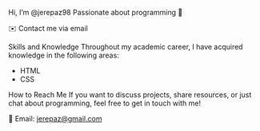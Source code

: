 Hi, I’m @jerepaz98
Passionate about programming 🌟

✉️ Contact me via email

Skills and Knowledge
Throughout my academic career, I have acquired knowledge in the following areas:

* HTML
* CSS

How to Reach Me
If you want to discuss projects, share resources, or just chat about programming, feel free to get in touch with me!

📧 Email: jerepaz@gmail.com
<!---
jerepaz98/jerepaz98 is a ✨ special ✨ repository because its `README.md` (this file) appears on your GitHub profile.
You can click the Preview link to take a look at your changes.

About Me
Hello! I'm Jeremias, a programming enthusiast constantly seeking learning and improvement. During my academic journey, I have gained knowledge and experience in various programming languages and technologies. I'm exploring different fields of programming to create diverse and functional solutions.

JavaScript
--->
